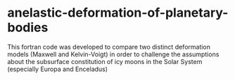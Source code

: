 # anelastic-deformation-of-planetary-bodies

This fortran code was developed to compare two distinct deformation models (Maxwell and Kelvin-Voigt) in order to challenge the assumptions about the subsurface constitution of icy moons in the Solar System (especially Europa and Enceladus)
